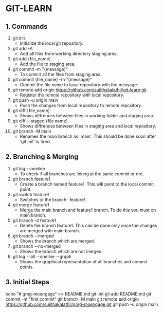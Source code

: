 # GIT-LEARN
## 1. Commands
1. git init
    - Initialize the local git repository.
2. git add -A
    - Add all files from working directory staging area.
3. git add {file_name}
    - Add the file to staging area.
4. git commit -m "{message}"
    - To commit all the files from staging area.
5. git commit {file_name} -m "{message}"
    - Commit the file name to local repository with the message.
6. git remote add origin https://github.com/sujithakalathil/git-learn.git
    - Register the remote repository with local repository.
7. git push -u origin main
    - Push the changes from local repository to remote repository.
8. git diff {file_name}
    - Shows diffrences between files in working folder and staging area.
9. git diff --staged {file name}
    - Shows diffrences between files in staging area and local repository.
10. git branch -M main
    -  Renames the main branch as 'main'. This should be done soon after 'git init' is fired.

## 2. Branching & Merging

1. git log --oneline
    - To check if all branches are loking at the same commit or not.
2. git branch feature1
    - Create a branch named feature1. This will point to the local  commit point.
3. git switch feature1
    - Switches to the branch- feature1.
4. git merge feature1
    - Merge the main branch and feature1 branch. To do this you must on main branch.
5. git branch -d feature1
    - Delete the branch feature1. This can be done only once the changes are merged with main branch.
6. git branch --merged
    - Shows the branch which are merged.
7. git branch --no-merged
    - Shows the branch which are not merged.
8. git log --all --oneline --graph
    - Shows the graphical representation of all branches and commit points.

## 3. Initial Steps
echo "# gmg-moengage" >> README.md
git init
git add README.md
git commit -m "first commit"
git branch -M main
git remote add origin https://github.com/sujithakalathil/gmg-moengage.git
git push -u origin main
